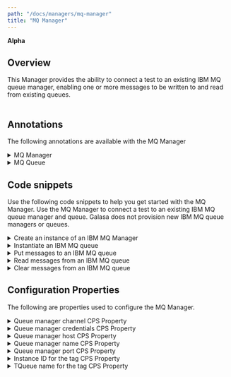 ```yaml
---
path: "/docs/managers/mq-manager"
title: "MQ Manager"
---
```


**Alpha**

## Overview
This Manager provides the ability to connect a test to an existing IBM MQ queue manager, enabling one or more messages to be written to and read from existing queues. <br><br> 

## Annotations

The following annotations are available with the MQ Manager
<details>
<summary>MQ Manager</summary>

| Annotation: |MQ Manager |
| --------------------------------------- | :------------------------------------- |
| Name: | @QueueManager |
| Description: | The <code>@QueueManager</code> annotation represents the name of the IBM MQ queue manager |
| Attribute: `queueMgrTag` |  Specifies which queue manager to connect to. Default value is `PRIMARY`. |
| Syntax: | @QueueManager<br> public IMessageQueueManager qmgr;<br> |
| Notes: | The <code>IMessageQueueManager</code> interface enables connection to the IBM MQ queue manager.  |
</details>

<details>
<summary>MQ Queue</summary>

| Annotation: |MQ Queue |
| --------------------------------------- | :------------------------------------- |
| Name: | @Queue |
| Description: | The <code>@Queue</code> annotation represents the name of the IBM MQ queue |
| Attribute: `queueMgrTag` |  Specifies which queue manager to connect to. Default value is `PRIMARY`.  |
| Attribute: `name` |  Specifies the name of the queue as it appears on the queue manager. Use the `name` attribute if the queue name never changes, regardless of environment.  |
| Attribute: `tag` |  Use the `tag` attribute when the value of the queue name is defined by a property in the CPS file.  |
| Notes: | You must specify either the `name` or the `tag` attribute but not both. If you specify both or neither, an exception is generated. |
| Attribute: `archive` |  Store log data sets in the RAS. Valid values are `true` and `false`. |
| Syntax: | @Queue<br> public IMessageQueue queue;<br> |
| Notes: | The <code>IMessageQueue</code> interface enables the test to put the provided messages onto the IBM MQ queues and retrieve messages from the IBM MQ queues.  |
</details>



## Code snippets

Use the following code snippets to help you get started with the MQ Manager. Use the MQ Manager to connect a test to an existing IBM MQ queue manager and queue. Galasa does not provision new IBM MQ queue managers or queues. 
 
<details><summary>Create an instance of an IBM MQ Manager</summary>

The following snippet shows the code that is required to create an instance of an IBM MQ Manager:

```java
@QueueManager
public IMessageQueueManager qmgr;
```
</details>

<details><summary>Instantiate an IBM MQ queue</summary>

The following snippet shows the code that is required to instantiate an IBM MQ queue:

```java
@QueueManager()
public IMessageQueueManager qmgr;

@Queue(archive = "true", name = "GALASA.INPUT.QUEUE")
public IMessageQueue queue;
```

You can just as simply instantiate multiple IBM MQ queues:

```java
@QueueManager()
public IMessageQueueManager qmgr;

@Queue(archive = "true", name = "GALASA.INPUT.QUEUE")
public IMessageQueue queue;
	
@Queue(archive = "false", name = "GALASA.INPUT.QUEUE2")
public IMessageQueue queue2;
	
@Queue(tag = "NEWQUEUE")
public IMessageQueue queue3;
```
</details>

<details><summary>Put messages to an IBM MQ queue</summary>

The following snippets show the code required to create a text or binary message to put on an IBM MQ queue:

```java
TextMessage tm = qmgr.createTextMessage(testData);
queue.sendMessage(tm);
```
```java
TextMessage tm = qmgr.createTextMessage(testData);
queue.sendMessage(tm,tm,tm,tm,tm,tm,tm,tm);
```
```java
byte[] input = {41,01,33,76};
BytesMessage m = qmgr.createBytesMessage(input);
queue.sendMessage(m);
```

</details>

<details><summary>Read messages from an IBM MQ queue</summary>

The following snippet shows the code required to read a message from an existing IBM MQ queue:

```java
Message m = queue.getMessage();
String response = m.getBody(String.class);
```
</details>

<details><summary>Clear messages from an IBM MQ queue</summary>

The following snippet shows the code required to clear messages from an IBM MQ queue:

```java
queue.clearQueue();
```
</details>

## Configuration Properties

The following are properties used to configure the MQ Manager.
 
<details>
<summary>Queue manager channel CPS Property</summary>

| Property: | Queue manager channel CPS Property |
| --------------------------------------- | :------------------------------------- |
| Name: | mq.server.[instanceid].channel |
| Description: | The channel for the specified instance |
| Required:  | Yes |
| Default value: | None |
| Valid values: |  |
| Examples: | <code>mq.server.[instanceid].channel=DEV.APP.SVRCONN</code> |

</details>
 
<details>
<summary>Queue manager credentials CPS Property</summary>

| Property: | Queue manager credentials CPS Property |
| --------------------------------------- | :------------------------------------- |
| Name: | mq.server.[instanceid].credentials.id |
| Description: | The credentials for the queue Manager |
| Required:  | Yes |
| Default value: | None |
| Valid values: |  |
| Examples: | <code>mq.server.[instanceid].credentials.id=CRED1</code> |

</details>

<details>
<summary>Queue manager host CPS Property</summary>

| Property: | Queue manager host CPS Property |
| --------------------------------------- | :------------------------------------- |
| Name: | mq.server.[instanceid].host |
| Description: | The host for the specified instance |
| Required:  | Yes |
| Default value: | None |
| Valid values: |  |
| Examples: | <code>mq.server.[instanceid].host=127.0.0.1</code> |

</details>
 
<details>
<summary>Queue manager name CPS Property</summary>

| Property: | Queue manager name CPS Property |
| --------------------------------------- | :------------------------------------- |
| Name: | mq.server.[instanceid].name |
| Description: | The queue manager name for the specified instance |
| Required:  | Yes |
| Default value: | None |
| Valid values: |  |
| Examples: | <code>mq.server.[instanceid].name=QM1</code> |

</details>

<details>
<summary>Queue manager port CPS Property</summary>

| Property: | Queue manager port CPS Property |
| --------------------------------------- | :------------------------------------- |
| Name: | mq.server.[instanceid].port |
| Description: | The queue manager port for the specified instance |
| Required:  | Yes |
| Default value: | None |
| Valid values: |  |
| Examples: | <code>mq.server.[instanceid].port=1414</code> |

</details>

<details>
<summary>Instance ID for the tag CPS Property</summary>

| Property: | Instance ID for the tag CPS Property |
| --------------------------------------- | :------------------------------------- |
| Name: | mq.tag.[tag].instanceid |
| Description: | The instance for the specified tag |
| Required:  | Yes |
| Default value: | None |
| Valid values: |  |
| Examples: | <code>mq.tag.[tag].instanceid=QUEUEMGR1</code> |

</details>

<details>
<summary>TQueue name for the tag CPS Property</summary>

| Property: | Queue name for the tag CPS Property |
| --------------------------------------- | :------------------------------------- |
| Name: | mq.server.[tag].queuename |
| Description: | The queue name for the specified tag |
| Required:  | Yes |
| Default value: | None |
| Valid values: |  |
| Examples: | <code>mq.server.[tag].queuename=GALASA.INPUT.QUEUE</code> |

</details>

